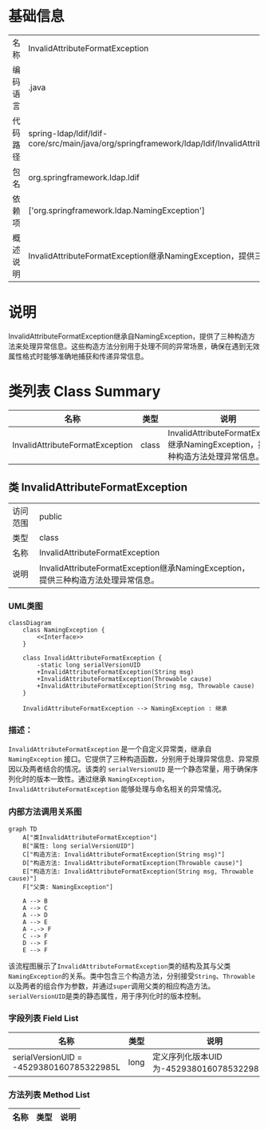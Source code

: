 # 基础信息

|      |      |
|------|------|
| 名称 | InvalidAttributeFormatException |
| 编码语言 | .java |
| 代码路径 | spring-ldap/ldif/ldif-core/src/main/java/org/springframework/ldap/ldif/InvalidAttributeFormatException.java |
| 包名 | org.springframework.ldap.ldif |
| 依赖项 | ['org.springframework.ldap.NamingException'] |
| 概述说明 | InvalidAttributeFormatException继承NamingException，提供三种构造方法处理异常。 |

# 说明

InvalidAttributeFormatException继承自NamingException，提供了三种构造方法来处理异常信息。这些构造方法分别用于处理不同的异常场景，确保在遇到无效属性格式时能够准确地捕获和传递异常信息。

# 类列表 Class Summary

| 名称   | 类型  | 说明 |
|-------|------|-------------|
| InvalidAttributeFormatException | class | InvalidAttributeFormatException继承NamingException，提供三种构造方法处理异常信息。 |



## 类 InvalidAttributeFormatException

|      |      |
|------|------|
| 访问范围 | public |
| 类型 | class |
| 名称 | InvalidAttributeFormatException |
| 说明 | InvalidAttributeFormatException继承NamingException，提供三种构造方法处理异常信息。 |


### UML类图

```mermaid
classDiagram
    class NamingException {
        <<Interface>>
    }

    class InvalidAttributeFormatException {
        -static long serialVersionUID
        +InvalidAttributeFormatException(String msg)
        +InvalidAttributeFormatException(Throwable cause)
        +InvalidAttributeFormatException(String msg, Throwable cause)
    }

    InvalidAttributeFormatException --> NamingException : 继承
```

### 描述：
`InvalidAttributeFormatException` 是一个自定义异常类，继承自 `NamingException` 接口。它提供了三种构造函数，分别用于处理异常信息、异常原因以及两者结合的情况。该类的 `serialVersionUID` 是一个静态常量，用于确保序列化时的版本一致性。通过继承 `NamingException`，`InvalidAttributeFormatException` 能够处理与命名相关的异常情况。


### 内部方法调用关系图

```mermaid
graph TD
    A["类InvalidAttributeFormatException"]
    B["属性: long serialVersionUID"]
    C["构造方法: InvalidAttributeFormatException(String msg)"]
    D["构造方法: InvalidAttributeFormatException(Throwable cause)"]
    E["构造方法: InvalidAttributeFormatException(String msg, Throwable cause)"]
    F["父类: NamingException"]

    A --> B
    A --> C
    A --> D
    A --> E
    A -.-> F
    C --> F
    D --> F
    E --> F
```

该流程图展示了`InvalidAttributeFormatException`类的结构及其与父类`NamingException`的关系。类中包含三个构造方法，分别接受`String`、`Throwable`以及两者的组合作为参数，并通过`super`调用父类的相应构造方法。`serialVersionUID`是类的静态属性，用于序列化时的版本控制。

### 字段列表 Field List

| 名称  | 类型  | 说明 |
|-------|-------|------|
| serialVersionUID = -4529380160785322985L | long | 定义序列化版本UID为-4529380160785322985L。 |

### 方法列表 Method List

| 名称  | 类型  | 说明 |
|-------|-------|------|




